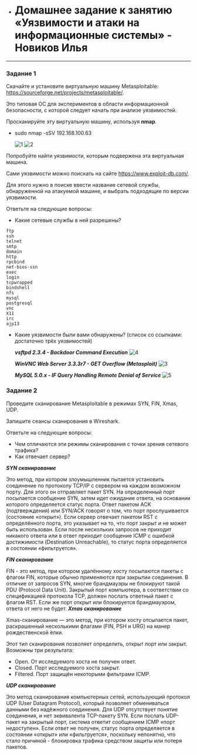 
  * # Домашнее задание к занятию «Уязвимости и атаки на информационные системы» - Новиков Илья
------

### Задание 1

Скачайте и установите виртуальную машину Metasploitable: https://sourceforge.net/projects/metasploitable/.

Это типовая ОС для экспериментов в области информационной безопасности, с которой следует начать при анализе уязвимостей.

Просканируйте эту виртуальную машину, используя **nmap**.

* sudo nmap -sSV 192.168.100.63
  
  ![1](https://github.com/user-attachments/assets/af6c6552-3b48-4b4a-a4ec-ac0df7cb9d47)
  ![2](https://github.com/user-attachments/assets/e5a22da9-78d8-4e35-8390-0d7ac0da1be6)


Попробуйте найти уязвимости, которым подвержена эта виртуальная машина.

Сами уязвимости можно поискать на сайте https://www.exploit-db.com/.

Для этого нужно в поиске ввести название сетевой службы, обнаруженной на атакуемой машине, и выбрать подходящие по версии уязвимости.

Ответьте на следующие вопросы:

- Какие сетевые службы в ней разрешены?
```
ftp
ssh
telnet
smtp
domain
http
rpcbind
net-bios-ssn
exec
login
tcpwrapped
bindshell
nfs
mysql
postgresql
vnc
X11
irc
ajp13
```

- Какие уязвимости были вами обнаружены? (список со ссылками: достаточно трёх уязвимостей)
  
  ***vsftpd 2.3.4 - Backdoor Command Execution***
![4](https://github.com/user-attachments/assets/efb2dc0c-94d6-4c9e-b27b-ceedf9e3ff1e)

  ***WinVNC Web Server 3.3.3r7 - GET Overflow (Metasploit)***
![3](https://github.com/user-attachments/assets/6a84b93c-4183-42da-a24b-5dc8576967fd)

  ***MySQL 5.0.x - IF Query Handling Remote Denial of Service***
![5](https://github.com/user-attachments/assets/7278723c-bb26-4a4a-a456-0a15e3a55e7a)



### Задание 2

Проведите сканирование Metasploitable в режимах SYN, FIN, Xmas, UDP.

Запишите сеансы сканирования в Wireshark.

Ответьте на следующие вопросы:

- Чем отличаются эти режимы сканирования с точки зрения сетевого трафика?
- Как отвечает сервер?

***SYN сканирование***

Это метод, при котором злоумышленник пытается установить соединение по протоколу TCP/IP с сервером на каждом возможном порту. Для этого он отправляет пакет SYN. На определенный порт посылается сообщение SYN, затем идет ожидание ответа, на основании которого определяется статус порта. Ответ пакетом ACK (подтверждения) или SYN/ACK говорят о том, что порт прослушивается (состояние «открыт»). Если сервер отвечает пакетом RST с определённого порта, это указывает на то, что порт закрыт и не может быть использован.  Если после нескольких запросов не приходит никакого ответа или в ответ приходит сообщение ICMP с ошибкой достижимости (Destination Unreachable), то статус порта определяется в состоянии «фильтруется».

***FIN сканирование***

FIN - это метод, при котором удалённому хосту посылаются пакеты с флагом FIN, которые обычно применяются при закрытии соединения. В отличие от запросов SYN, многие брандмауэры не блокируют такой PDU (Protocol Data Unit). Закрытый порт компьютера, в соответствии со спецификацией протокола TCP, должен послать ответный пакет с флагом RST. Если же порт открыт или блокируется брандмауэром, ответа от него не будет. 
***Xmas сканирование***

Xmas-сканирование — это метод, при котором хосту отсылается пакет, раскрашенный несколькими флагами (FIN, PSH и URG) на манер рождественской ёлки. 

Этот тип сканирования позволяет определить, открыт порт или закрыт. Возможны три результата: 

- Open. От исследуемого хоста не получен ответ. 
- Closed. Порт исследуемого хоста закрыт. 
- Filtered. Порт защищён некоторыми фильтрами ICMP. 

***UDP сканирование***

Это метод сканирования компьютерных сетей, использующий протокол UDP (User Datagram Protocol), который позволяет обмениваться данными без надёжного соединения. Для UDP отсутствует понятие соединения, и нет эквивалента TCP-пакету SYN. Если послать UDP-пакет на закрытый порт, система ответит сообщением ICMP «порт недоступен». Если ответ не получен, статус порта определяется в состоянии «открыт» или «фильтруется», поскольку непонятно, что стало причиной - блокировка трафика средством защиты или потеря пакетов.
